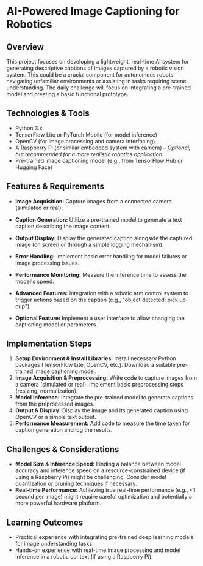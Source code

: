 # AI-Powered Image Captioning for Robotics

## Overview
This project focuses on developing a lightweight, real-time AI system for generating descriptive captions of images captured by a robotic vision system.  This could be a crucial component for autonomous robots navigating unfamiliar environments or assisting in tasks requiring scene understanding.  The daily challenge will focus on integrating a pre-trained model and creating a basic functional prototype.

## Technologies & Tools
- Python 3.x
- TensorFlow Lite or PyTorch Mobile (for model inference)
- OpenCV (for image processing and camera interfacing)
- A Raspberry Pi (or similar embedded system with camera) – *Optional, but recommended for a more realistic robotics application*
- Pre-trained image captioning model (e.g., from TensorFlow Hub or Hugging Face)


## Features & Requirements
- **Image Acquisition:** Capture images from a connected camera (simulated or real).
- **Caption Generation:** Utilize a pre-trained model to generate a text caption describing the image content.
- **Output Display:** Display the generated caption alongside the captured image (on screen or through a simple logging mechanism).
- **Error Handling:** Implement basic error handling for model failures or image processing issues.
- **Performance Monitoring:**  Measure the inference time to assess the model's speed.


- **Advanced Features:** Integration with a robotic arm control system to trigger actions based on the caption (e.g., "object detected: pick up cup").
- **Optional Feature:** Implement a user interface to allow changing the captioning model or parameters.


## Implementation Steps
1. **Setup Environment & Install Libraries:** Install necessary Python packages (TensorFlow Lite, OpenCV, etc.). Download a suitable pre-trained image captioning model.
2. **Image Acquisition & Preprocessing:** Write code to capture images from a camera (simulated or real). Implement basic preprocessing steps (resizing, normalization).
3. **Model Inference:** Integrate the pre-trained model to generate captions from the preprocessed images.
4. **Output & Display:**  Display the image and its generated caption using OpenCV or a simple text output.
5. **Performance Measurement:** Add code to measure the time taken for caption generation and log the results.


## Challenges & Considerations
- **Model Size & Inference Speed:**  Finding a balance between model accuracy and inference speed on a resource-constrained device (if using a Raspberry Pi) might be challenging.  Consider model quantization or pruning techniques if necessary.
- **Real-time Performance:** Achieving true real-time performance (e.g., <1 second per image) might require careful optimization and potentially a more powerful hardware platform.


## Learning Outcomes
- Practical experience with integrating pre-trained deep learning models for image understanding tasks.
-  Hands-on experience with real-time image processing and model inference in a robotic context (if using a Raspberry Pi).

